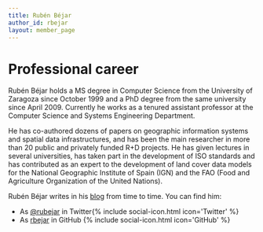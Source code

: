 ```yaml
---
title: Rubén Béjar
author_id: rbejar
layout: member_page
---
```


# Professional career

Rubén Béjar holds a MS degree in Computer Science from the University of Zaragoza since October 1999 and a PhD degree from the same university since April 2009. Currently he works as a tenured assistant professor at the Computer Science and Systems Engineering Department.

He has co-authored dozens of papers on geographic information systems and spatial data infrastructures, and has been the main researcher in more than 20 public and privately funded R+D projects. He has given lectures in several universities, has taken part in the development of ISO standards and has contributed as an expert to the development of land cover data models for the National Geographic Institute of Spain (IGN) and the FAO (Food and Agriculture Organization of the United Nations).

Rubén Béjar writes in his [blog](http://www.rubenbejar.com) from time to time. You can find him:

- As [@rubejar](https://twitter.com/rubejar) in Twitter{% include social-icon.html icon='Twitter' %}
- As [rbejar](https://github.com/rbejar) in GitHub {% include social-icon.html icon='GitHub' %}